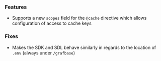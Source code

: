 ### Features

- Supports a new `scopes` field for the `@cache` directive which allows configuration of access to cache keys

### Fixes

- Makes the SDK and SDL behave similarly in regards to the location of `.env` (always under `/grafbase`)
